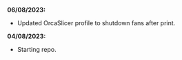 **06/08/2023:**
  - Updated OrcaSlicer profile to shutdown fans after print.

**04/08/2023:**
  - Starting repo.